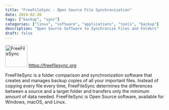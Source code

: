 ```yaml
---
title: "FreeFileSync - Open Source File Synchronization"
date: 2024-02-20
tags: ["backup", "sync"]
categories: ["linux", "software", "applications", "tools", "backup"]
description: "Open Source Software to Synchronize Files and Folders"
draft: false
---
```


<img src="https://freefilesync.org/images/FreeFileSync.png" alt="FreeFileSync" width="70" height="70"> https://freefilesync.org

FreeFileSync is a folder comparison and synchronization software that creates and manages backup copies of all your important files. Instead of copying every file every time, FreeFileSync determines the differences between a source and a target folder and transfers only the minimum amount of data needed. FreeFileSync is Open Source software, available for Windows, macOS, and Linux.
